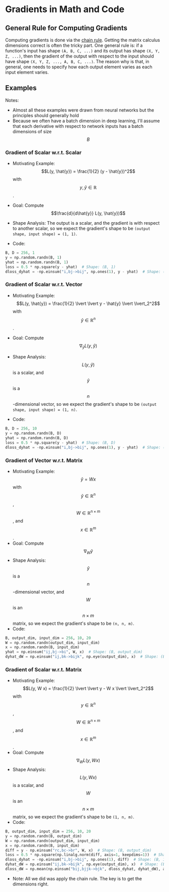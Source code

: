# Gradients in Math and Code

## General Rule for Computing Gradients

Computing gradients is done via the [chain rule](https://en.wikipedia.org/wiki/Chain_rule).
Getting the matrix calculus dimensions correct is often the tricky part.
One general rule is: if a function's input has shape 
`(A, B, C, ...)` and its output has shape `(X, Y, Z, ...)`, then the gradient of the output
with respect to the input should have shape `(X, Y, Z, ..., A, B, C, ...)`. The reason why is that, in general,
one needs to specify how each output element varies as each input element varies.

## Examples

Notes:
- Almost all these examples were drawn from neural networks but the principles should generally hold
- Because we often have a batch dimension in deep learning, I'll assume that each derivative with respect to network 
  inputs has a batch dimensions of size $$B$$

### Gradient of Scalar w.r.t. Scalar

- Motivating Example: $$L(y, \hat{y}) = \frac{1}{2} (y - \hat{y})^2$$ with $$y, \hat{y} \in \mathbb{R}$$.

- Goal: Compute $$\frac{d}{d\hat{y}} L(y, \hat{y})$$

- Shape Analysis: The output is a scalar, and the gradient is with respect to another scalar, so we expect
the gradient's shape to be `(output shape, input shape) = (1, 1)`.

- Code:

```python
B, D = 256, 1
y = np.random.randn(B, 1)
yhat = np.random.randn(B, 1)
loss = 0.5 * np.square(y - yhat)  # Shape: (B, 1)
dloss_dyhat = -np.einsum("i,bj->bij", np.ones(1), y - yhat)  # Shape: (B, 1, 1)
```

### Gradient of Scalar w.r.t. Vector

- Motivating Example: $$L(y, \hat{y}) = \frac{1}{2} \lvert \lvert y - \hat{y} \lvert \lvert_2^2$$ with $$\hat{y} \in \mathbb{R}^n$$.

- Goal: Compute $$\nabla_{\hat{y}} L(y, \hat{y})$$

- Shape Analysis: $$ L(y, \hat{y})$$ is a scalar, and $$\hat{y}$$ is a $$n$$-dimensional vector, so we expect the gradient's 
shape to be `(output shape, input shape) = (1, n)`.

- Code:

```python
B, D = 256, 10
y = np.random.randn(B, D)
yhat = np.random.randn(B, D)
loss = 0.5 * np.square(y - yhat)  # Shape: (B, D)
dloss_dyhat = -np.einsum("i,bj->bij", np.ones(1), y - yhat)  # Shape: (B, 1, D)
```

### Gradient of Vector w.r.t. Matrix

- Motivating Example: $$\hat{y} = W x$$ with $$\hat{y} \in \mathbb{R}^n$$, $$W \in \mathbb{R}^{n \times m}$$, and $$x \in \mathbb{R}^m$$.
- Goal: Compute $$\nabla_{W} \hat{y}$$
- Shape Analysis: $$\hat{y}$$ is a $$n$$-dimensional vector, and $$W$$ is an $$n \times m$$ matrix, so we expect the gradient's shape to be `(n, n, m)`.
- Code:

```python
B, output_dim, input_dim = 256, 10, 20
W = np.random.randn(output_dim, input_dim)
x = np.random.randn(B, input_dim)
yhat = np.einsum("ij,bj->bi", W, x)  # Shape: (B, output_dim)
dyhat_dW = np.einsum("ij,bk->bijk", np.eye(output_dim), x)  # Shape: (B, output_dim, output_dim, input_dim)
```

### Gradient of Scalar w.r.t. Matrix

- Motivating Example: $$L(y, W x) = \frac{1}{2} \lvert \lvert y - W x \lvert \lvert_2^2$$ with $$y \in \mathbb{R}^n$$, $$W \in \mathbb{R}^{n \times m}$$, and $$x \in \mathbb{R}^m$$.
- Goal: Compute $$\nabla_{W} L(y, W x)$$
- Shape Analysis: $$ L(y, W x)$$ is a scalar, and $$W$$ is an $$n \times m$$ matrix, so we expect the gradient's shape to be `(1, n, m)`.
- Code:

```python
B, output_dim, input_dim = 256, 10, 20
y = np.random.randn(B, output_dim)
W = np.random.randn(output_dim, input_dim)
x = np.random.randn(B, input_dim)
diff = y - np.einsum("rc,bc->br", W, x)  # Shape: (B, output_dim)
loss = 0.5 * np.square(np.linalg.norm(diff, axis=1, keepdims=1))  # Shape: (B, 1)
dloss_dyhat = -np.einsum("i,bj->bij", np.ones(1), diff)  # Shape: (B, 1, output_dim)
dyhat_dW = np.einsum("ij,bk->bijk", np.eye(output_dim), x)  # Shape: (B, output_dim, output_dim, input_dim)
dloss_dW = np.mean(np.einsum("bij,bjjk->bjk", dloss_dyhat, dyhat_dW), axis=0, keepdims=True)  # Shape: (1, output_dim, input_dim)
```

- Note: All we did was apply the chain rule. The key is to get the dimensions right.